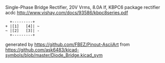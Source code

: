 Single-Phase Bridge Rectifier, 20V Vrms, 8.0A If, KBPC6 package
rectifier acdc
http://www.vishay.com/docs/93586/kbpc8series.pdf


	  +---------+
	+ |[1]   [4]| ~
	~ |[2]   [3]| -
	  +---------+


generated by https://github.com/FBEZ/Pinout-AsciiArt from https://github.com/ask6483/kicad-symbols/blob/master/Diode_Bridge.kicad_sym